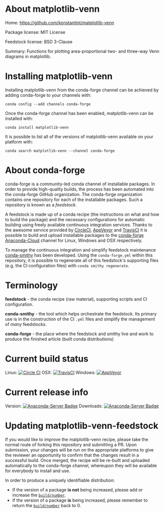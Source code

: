 About matplotlib-venn
=====================

Home: https://github.com/konstantint/matplotlib-venn

Package license: MIT License

Feedstock license: BSD 3-Clause

Summary: Functions for plotting area-proportional two- and three-way Venn diagrams in matplotlib.



Installing matplotlib-venn
==========================

Installing matplotlib-venn from the conda-forge channel can be achieved by adding conda-forge to your channels with:

```
conda config --add channels conda-forge
```

Once the conda-forge channel has been enabled, matplotlib-venn can be installed with:

```
conda install matplotlib-venn
```

It is possible to list all of the versions of matplotlib-venn available on your platform with:

```
conda search matplotlib-venn --channel conda-forge
```


About conda-forge
=================

conda-forge is a community-led conda channel of installable packages.
In order to provide high-quality builds, the process has been automated into the
conda-forge GitHub organization. The conda-forge organization contains one repository 
for each of the installable packages. Such a repository is known as a *feedstock*.

A feedstock is made up of a conda recipe (the instructions on what and how to build
the package) and the necessary configurations for automatic building using freely
available continuous integration services. Thanks to the awesome service provided by
[CircleCI](https://circleci.com/), [AppVeyor](http://www.appveyor.com/)
and [TravisCI](https://travis-ci.org/) it is possible to build and upload installable
packages to the [conda-forge](https://anaconda.org/conda-forge)
[Anaconda-Cloud](http://docs.anaconda.org/) channel for Linux, Windows and OSX respectively.

To manage the continuous integration and simplify feedstock maintenance
[conda-smithy](http://github.com/conda-forge/conda-smithy) has been developed.
Using the ``conda-forge.yml`` within this repository, it is possible to regenerate all of
this feedstock's supporting files (e.g. the CI configuration files) with ``conda smithy regenerate``.


Terminology
===========

**feedstock** - the conda recipe (raw material), supporting scripts and CI configuration.

**conda-smithy** - the tool which helps orchestrate the feedstock.
                   Its primary use is in the construction of the CI ``.yml`` files
                   and simplify the management of *many* feedstocks.

**conda-forge** - the place where the feedstock and smithy live and work to
                  produce the finished article (built conda distributions)

Current build status
====================

Linux: [![Circle CI](https://circleci.com/gh/conda-forge/matplotlib-venn-feedstock.svg?style=svg)](https://circleci.com/gh/conda-forge/matplotlib-venn-feedstock)
OSX: [![TravisCI](https://travis-ci.org/conda-forge/matplotlib-venn-feedstock.svg?branch=master)](https://travis-ci.org/conda-forge/matplotlib-venn-feedstock) 
Windows: [![AppVeyor](https://ci.appveyor.com/api/projects/status/github/conda-forge/matplotlib-venn-feedstock?svg=True)](https://ci.appveyor.com/project/conda-forge/matplotlib-venn-feedstock/branch/master)

Current release info
====================
Version: [![Anaconda-Server Badge](https://anaconda.org/conda-forge/matplotlib-venn/badges/version.svg)](https://anaconda.org/conda-forge/matplotlib-venn)
Downloads: [![Anaconda-Server Badge](https://anaconda.org/conda-forge/matplotlib-venn/badges/downloads.svg)](https://anaconda.org/conda-forge/matplotlib-venn)


Updating matplotlib-venn-feedstock
==================================

If you would like to improve the matplotlib-venn recipe, please take the normal
route of forking this repository and submitting a PR. Upon submission, your changes will
be run on the appropriate platforms to give the reviewer an opportunity to confirm that the
changes result in a successful build. Once merged, the recipe will be re-built and uploaded
automatically to the conda-forge channel, whereupon they will be available for everybody to
install and use.

In order to produce a uniquely identifiable distribution:
 * If the version of a package **is not** being increased, please add or increase
   the [``build/number``](http://conda.pydata.org/docs/building/meta-yaml.html#build-number-and-string). 
 * If the version of a package **is** being increased, please remember to return
   the [``build/number``](http://conda.pydata.org/docs/building/meta-yaml.html#build-number-and-string)
   back to 0.

